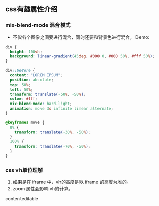 ## css有趣属性介绍
### mix-blend-mode 混合模式
- 不仅各个图像之间要进行混合，同时还要和背景色进行混合。
Demo: 
```css
div {
  height: 100vh;
  background: linear-gradient(45deg, #000 0, #000 50%, #fff 50%);
}

div::before {
  content: "LOREM IPSUM";
  position: absolute;
  top: 50%;
  left: 50%;
  transform: translate(-50%, -50%);
  color: #fff;
  mix-blend-mode: hard-light;
  animation: move 3s infinite linear alternate;
}

@keyframes move {
  0% {
    transform: translate(-30%, -50%);
  }
  100% {
    transform: translate(-70%, -50%);
  }
}
```

### css vh单位理解
1. 如果是在 iframe 中，vh的高度是以 iframe 的高度为准的。
2. zoom 属性会影响 vh的计算。



contenteditable